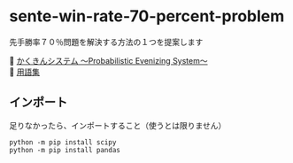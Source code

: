 # sente-win-rate-70-percent-problem

先手勝率７０％問題を解決する方法の１つを提案します  

📖 [かくきんシステム ～Probabilistic Evenizing System～](./docs/takahashi_satoshi_system.md)  
📖 [用語集](./docs/terms.md)  


## インポート

足りなかったら、インポートすること（使うとは限りません）  

```
python -m pip install scipy
python -m pip install pandas
```
